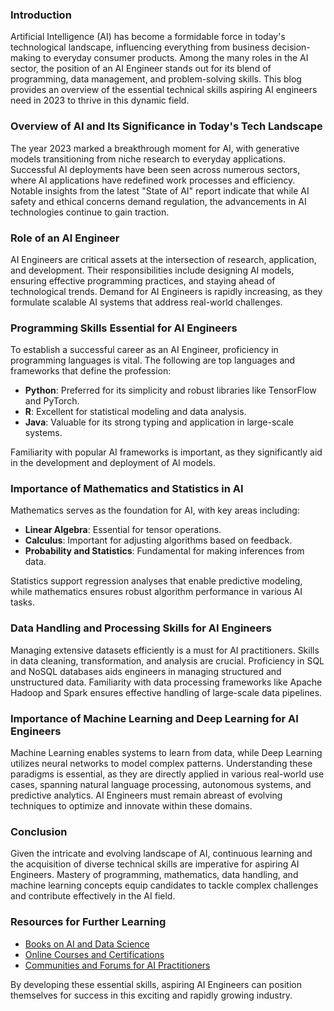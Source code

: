 ### Introduction
Artificial Intelligence (AI) has become a formidable force in today's technological landscape, influencing everything from business decision-making to everyday consumer products. Among the many roles in the AI sector, the position of an AI Engineer stands out for its blend of programming, data management, and problem-solving skills. This blog provides an overview of the essential technical skills aspiring AI engineers need in 2023 to thrive in this dynamic field.

### Overview of AI and Its Significance in Today's Tech Landscape
The year 2023 marked a breakthrough moment for AI, with generative models transitioning from niche research to everyday applications. Successful AI deployments have been seen across numerous sectors, where AI applications have redefined work processes and efficiency. Notable insights from the latest "State of AI" report indicate that while AI safety and ethical concerns demand regulation, the advancements in AI technologies continue to gain traction.

### Role of an AI Engineer
AI Engineers are critical assets at the intersection of research, application, and development. Their responsibilities include designing AI models, ensuring effective programming practices, and staying ahead of technological trends. Demand for AI Engineers is rapidly increasing, as they formulate scalable AI systems that address real-world challenges.

### Programming Skills Essential for AI Engineers
To establish a successful career as an AI Engineer, proficiency in programming languages is vital. The following are top languages and frameworks that define the profession:
- **Python**: Preferred for its simplicity and robust libraries like TensorFlow and PyTorch.
- **R**: Excellent for statistical modeling and data analysis.
- **Java**: Valuable for its strong typing and application in large-scale systems.

Familiarity with popular AI frameworks is important, as they significantly aid in the development and deployment of AI models.

### Importance of Mathematics and Statistics in AI
Mathematics serves as the foundation for AI, with key areas including:
- **Linear Algebra**: Essential for tensor operations.
- **Calculus**: Important for adjusting algorithms based on feedback.
- **Probability and Statistics**: Fundamental for making inferences from data.

Statistics support regression analyses that enable predictive modeling, while mathematics ensures robust algorithm performance in various AI tasks.

### Data Handling and Processing Skills for AI Engineers
Managing extensive datasets efficiently is a must for AI practitioners. Skills in data cleaning, transformation, and analysis are crucial. Proficiency in SQL and NoSQL databases aids engineers in managing structured and unstructured data. Familiarity with data processing frameworks like Apache Hadoop and Spark ensures effective handling of large-scale data pipelines.

### Importance of Machine Learning and Deep Learning for AI Engineers
Machine Learning enables systems to learn from data, while Deep Learning utilizes neural networks to model complex patterns. Understanding these paradigms is essential, as they are directly applied in various real-world use cases, spanning natural language processing, autonomous systems, and predictive analytics. AI Engineers must remain abreast of evolving techniques to optimize and innovate within these domains.

### Conclusion
Given the intricate and evolving landscape of AI, continuous learning and the acquisition of diverse technical skills are imperative for aspiring AI Engineers. Mastery of programming, mathematics, data handling, and machine learning concepts equip candidates to tackle complex challenges and contribute effectively in the AI field.

### Resources for Further Learning
- [Books on AI and Data Science](#)
- [Online Courses and Certifications](#)
- [Communities and Forums for AI Practitioners](#)

By developing these essential skills, aspiring AI Engineers can position themselves for success in this exciting and rapidly growing industry.